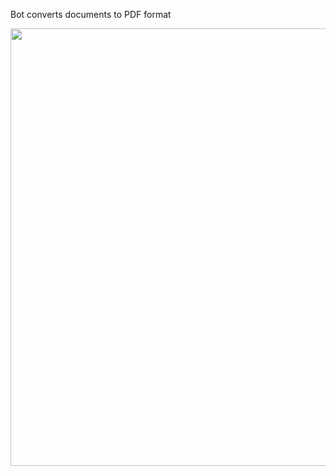 Bot converts documents to PDF format

<img heigth="810" width="700" src="https://user-images.githubusercontent.com/34972940/198845018-5df75142-c6b9-4771-b0f3-967c10199a6b.PNG" />
